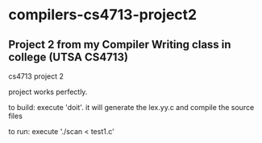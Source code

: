 # compilers-cs4713-project2
Project 2 from my Compiler Writing class in college (UTSA CS4713)
----
cs4713 project 2


project works perfectly.

to build:  execute 'doit'.  it will generate the lex.yy.c and compile 
the source files

to run:  execute './scan < test1.c'
